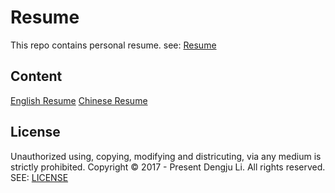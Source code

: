# Resume
This repo contains personal resume. see: [Resume](https://github.com/kevinleeex/resume/)

## Content
[English Resume](https://github.com/kevinleeex/resume/blob/master/pdf/resume-en.pdf)
[Chinese Resume](https://github.com/kevinleeex/resume/blob/master/pdf/resume-ch.pdf)

## License
Unauthorized using, copying, modifying and districuting, via any medium is strictly prohibited.
Copyright © 2017 - Present Dengju Li. All rights reserved. 
SEE: [LICENSE](./LICENSE) 
